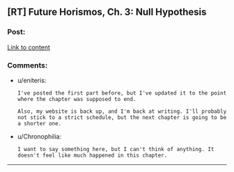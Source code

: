 ## [RT] Future Horismos, Ch. 3: Null Hypothesis

### Post:

[Link to content](http://eniteris.com/null)

### Comments:

- u/eniteris:
  ```
  I've posted the first part before, but I've updated it to the point where the chapter was supposed to end.

  Also, my website is back up, and I'm back at writing. I'll probably not stick to a strict schedule, but the next chapter is going to be a shorter one.
  ```

- u/Chronophilia:
  ```
  I want to say something here, but I can't think of anything. It doesn't feel like much happened in this chapter.
  ```

---

